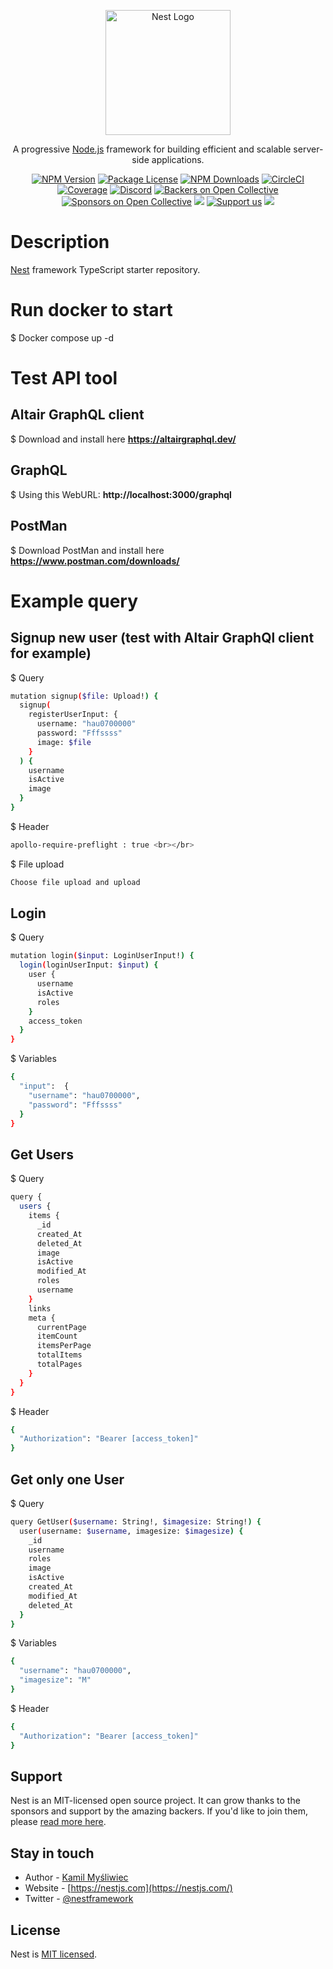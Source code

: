 <p align="center">
  <a href="http://nestjs.com/" target="blank"><img src="https://nestjs.com/img/logo-small.svg" width="200" alt="Nest Logo" /></a>
</p>

[circleci-image]: https://img.shields.io/circleci/build/github/nestjs/nest/master?token=abc123def456
[circleci-url]: https://circleci.com/gh/nestjs/nest

  <p align="center">A progressive <a href="http://nodejs.org" target="_blank">Node.js</a> framework for building efficient and scalable server-side applications.</p>
    <p align="center">
<a href="https://www.npmjs.com/~nestjscore" target="_blank"><img src="https://img.shields.io/npm/v/@nestjs/core.svg" alt="NPM Version" /></a>
<a href="https://www.npmjs.com/~nestjscore" target="_blank"><img src="https://img.shields.io/npm/l/@nestjs/core.svg" alt="Package License" /></a>
<a href="https://www.npmjs.com/~nestjscore" target="_blank"><img src="https://img.shields.io/npm/dm/@nestjs/common.svg" alt="NPM Downloads" /></a>
<a href="https://circleci.com/gh/nestjs/nest" target="_blank"><img src="https://img.shields.io/circleci/build/github/nestjs/nest/master" alt="CircleCI" /></a>
<a href="https://coveralls.io/github/nestjs/nest?branch=master" target="_blank"><img src="https://coveralls.io/repos/github/nestjs/nest/badge.svg?branch=master#9" alt="Coverage" /></a>
<a href="https://discord.gg/G7Qnnhy" target="_blank"><img src="https://img.shields.io/badge/discord-online-brightgreen.svg" alt="Discord"/></a>
<a href="https://opencollective.com/nest#backer" target="_blank"><img src="https://opencollective.com/nest/backers/badge.svg" alt="Backers on Open Collective" /></a>
<a href="https://opencollective.com/nest#sponsor" target="_blank"><img src="https://opencollective.com/nest/sponsors/badge.svg" alt="Sponsors on Open Collective" /></a>
  <a href="https://paypal.me/kamilmysliwiec" target="_blank"><img src="https://img.shields.io/badge/Donate-PayPal-ff3f59.svg"/></a>
    <a href="https://opencollective.com/nest#sponsor"  target="_blank"><img src="https://img.shields.io/badge/Support%20us-Open%20Collective-41B883.svg" alt="Support us"></a>
  <a href="https://twitter.com/nestframework" target="_blank"><img src="https://img.shields.io/twitter/follow/nestframework.svg?style=social&label=Follow"></a>
</p>
  <!--[![Backers on Open Collective](https://opencollective.com/nest/backers/badge.svg)](https://opencollective.com/nest#backer)
  [![Sponsors on Open Collective](https://opencollective.com/nest/sponsors/badge.svg)](https://opencollective.com/nest#sponsor)-->

# Description

[Nest](https://github.com/nestjs/nest) framework TypeScript starter repository.

# Run docker to start
$ Docker compose up -d
# Test API tool
## Altair GraphQL client
$ Download and install here <b>https://altairgraphql.dev/</b>
## GraphQL
$ Using this WebURL:  <b>http://localhost:3000/graphql</b>
## PostMan
$ Download PostMan and install here <b>https://www.postman.com/downloads/</b>
# Example query
## Signup new user (test with Altair GraphQl client for example)
$ Query 
```bash
mutation signup($file: Upload!) {
  signup(
    registerUserInput: {
      username: "hau0700000"
      password: "Fffssss"
      image: $file
    }
  ) {
    username
    isActive
    image
  }
}
```
$ Header
```bash
apollo-require-preflight : true <br></br>
```
$ File upload 
```bash
Choose file upload and upload
```
## Login
$ Query 
```bash
mutation login($input: LoginUserInput!) {
  login(loginUserInput: $input) {
    user {
      username
      isActive
      roles
    }
    access_token
  }
}
```
$ Variables
```bash
{
  "input":  {
    "username": "hau0700000",
    "password": "Fffssss"
  }
}
```
## Get Users 
$ Query 
```bash
query {
  users {
    items {
      _id
      created_At
      deleted_At
      image
      isActive
      modified_At
      roles
      username
    }
    links
    meta {
      currentPage
      itemCount
      itemsPerPage
      totalItems
      totalPages
    }
  }
}
```
$ Header
```bash
{
  "Authorization": "Bearer [access_token]"
}
```
## Get only one User
$ Query
```bash
query GetUser($username: String!, $imagesize: String!) {
  user(username: $username, imagesize: $imagesize) {
    _id
    username
    roles
    image
    isActive
    created_At
    modified_At
    deleted_At
  }
}
```
$ Variables
```bash
{
  "username": "hau0700000",
  "imagesize": "M"
}
```
$ Header 
```bash
{
  "Authorization": "Bearer [access_token]"
}
```
## Support

Nest is an MIT-licensed open source project. It can grow thanks to the sponsors and support by the amazing backers. If you'd like to join them, please [read more here](https://docs.nestjs.com/support).

## Stay in touch

- Author - [Kamil Myśliwiec](https://kamilmysliwiec.com)
- Website - [https://nestjs.com](https://nestjs.com/)
- Twitter - [@nestframework](https://twitter.com/nestframework)

## License

Nest is [MIT licensed](LICENSE).
